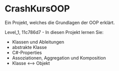 # CrashKursOOP
Ein Projekt, welches die Grundlagen der OOP erklärt.

Level_1, 11c786d7 - In diesen Projekt lernen Sie: 
- Klassen und Ableitungen
- abstrakte Klasse
- C#-Properties
- Assoziationen, Aggregation und Komposition
- Klasse <--> Objekt
